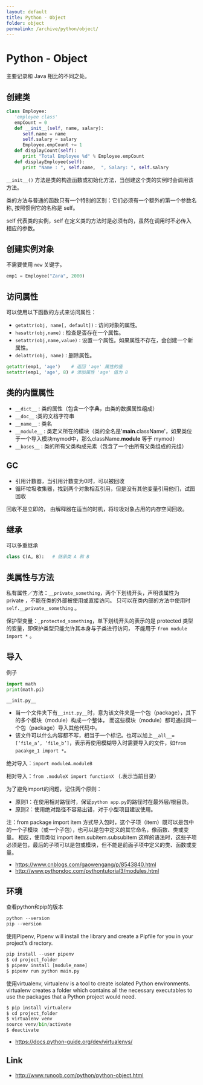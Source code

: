 ```yaml
---
layout: default
title: Python - Object
folder: object
permalink: /archive/python/object/
---
```


# Python - Object

主要记录和 Java 相比的不同之处。

## 创建类

~~~ python
class Employee:
   'employee class'
   empCount = 0
   def __init__(self, name, salary):
      self.name = name
      self.salary = salary
      Employee.empCount += 1
   def displayCount(self):
      print "Total Employee %d" % Employee.empCount
   def displayEmployee(self):
      print "Name : ", self.name,  ", Salary: ", self.salary
~~~

`__init__()` 方法是类的构造函数或初始化方法，当创建这个类的实例时会调用该方法。

类的方法与普通的函数只有一个特别的区别：它们必须有一个额外的第一个参数名称, 按照惯例它的名称是 self。

self 代表类的实例，self 在定义类的方法时是必须有的，虽然在调用时不必传入相应的参数。

## 创建实例对象

不需要使用 `new` 关键字。

~~~ python
emp1 = Employee("Zara", 2000)
~~~

## 访问属性

可以使用以下函数的方式来访问属性：
- `getattr(obj, name[, default])` : 访问对象的属性。
- `hasattr(obj,name)` : 检查是否存在一个属性。
- `setattr(obj,name,value)` : 设置一个属性。如果属性不存在，会创建一个新属性。
- `delattr(obj, name)` : 删除属性。

~~~ python
getattr(emp1, 'age')    # 返回 'age' 属性的值
setattr(emp1, 'age', 8) # 添加属性 'age' 值为 8
~~~

## 类的内置属性

- `__dict__` : 类的属性（包含一个字典，由类的数据属性组成）
- `__doc__` :类的文档字符串
- `__name__` : 类名
- `__module__` : 类定义所在的模块（类的全名是'__main__.className'，如果类位于一个导入模块mymod中，那么className.__module__ 等于 mymod）
- `__bases__` : 类的所有父类构成元素（包含了一个由所有父类组成的元组）

## GC

- 引用计数器，当引用计数变为0时，可以被回收
- 循环垃圾收集器，找到两个对象相互引用，但是没有其他变量引用他们，试图回收

回收不是立即的， 由解释器在适当的时机，将垃圾对象占用的内存空间回收。

## 继承

可以多重继承

~~~ python
class C(A, B):   # 继承类 A 和 B
~~~

## 类属性与方法

私有属性／方法：`__private_something`，两个下划线开头，声明该属性为 private ，不能在类的外部被使用或直接访问。
只可以在类内部的方法中使用时 `self.__private＿something` 。

保护型变量：`_protected_something`，单下划线开头的表示的是 protected 类型的变量，即保护类型只能允许其本身与子类进行访问，
不能用于 `from module import *` 。

## 导入

例子

~~~ python
import math 
print(math.pi) 
~~~

`__init.py__`
- 当一个文件夹下有`__init.py__`时，意为该文件夹是一个包（package），其下的多个模块（module）构成一个整体，
而这些模块（module）都可通过同一个包（package）导入其他代码中。
- 该文件可以什么内容都不写，相当于一个标记。也可以加上`__all__= [‘file_a’, ‘file_b’]`，表示再使用模糊导入时需要导入的文件，如`from pacakge_1 import *`。


绝对导入：`import moduleA.moduleB`

相对导入：`from .moduleX import functionX` （.表示当前目录）

为了避免import的问题，记住两个原则：
- 原则1：在使用相对路径时，保证`python app.py`的路径时在最外层/根目录。
- 原则2：使用绝对路径不容易出错，对于小型项目建议使用。

注：from package import item 方式导入包时，这个子项（item）既可以是包中的一个子模块（或一个子包），也可以是包中定义的其它命名，像函数、类或变量。
相反，使用类似 import item.subitem.subsubitem 这样的语法时，这些子项必须是包，最后的子项可以是包或模块，但不能是前面子项中定义的类、函数或变量。

- https://www.cnblogs.com/gaowengang/p/8543840.html
- http://www.pythondoc.com/pythontutorial3/modules.html

## 环境

查看python和pip的版本
~~~ python
python --version
pip --version
~~~

使用Pipenv, Pipenv will install the library and create a Pipfile for you in your project’s directory.
~~~ python
pip install --user pipenv
$ cd project_folder
$ pipenv install [module_name]
$ pipenv run python main.py
~~~

使用virtualenv, virtualenv is a tool to create isolated Python environments. virtualenv creates a folder which contains all the necessary executables to use the packages that a Python project would need.

~~~ python
$ pip install virtualenv
$ cd project_folder
$ virtualenv venv
source venv/bin/activate
$ deactivate
~~~

- https://docs.python-guide.org/dev/virtualenvs/

## Link

- <http://www.runoob.com/python/python-object.html>
